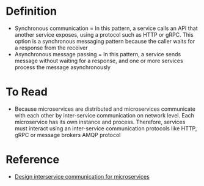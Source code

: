 # Definition
* Synchronous communication = In this pattern, a service calls an API that another service exposes, using a protocol such as HTTP or gRPC. This option is a synchronous messaging pattern because the caller waits for a response from the receiver
* Asynchronous message passing = In this pattern, a service sends message without waiting for a response, and one or more services process the message asynchronously

# To Read
* Because microservices are distributed and microservices communicate with each other by inter-service communication on network level. Each microservice has its own instance and process. Therefore, services must interact using an inter-service communication protocols like HTTP, gRPC or message brokers AMQP protocol

# Reference
* [Design interservice communication for microservices](https://docs.microsoft.com/en-us/azure/architecture/microservices/design/interservice-communicationhttps://docs.microsoft.com/en-us/azure/architecture/microservices/design/interservice-communication)
